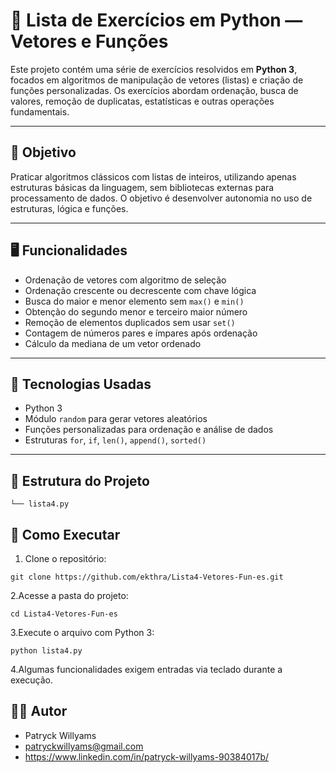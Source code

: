 # 🧮 Lista de Exercícios em Python — Vetores e Funções

Este projeto contém uma série de exercícios resolvidos em **Python 3**, focados em algoritmos de manipulação de vetores (listas) e criação de funções personalizadas. Os exercícios abordam ordenação, busca de valores, remoção de duplicatas, estatísticas e outras operações fundamentais.

---

## 🎯 Objetivo

Praticar algoritmos clássicos com listas de inteiros, utilizando apenas estruturas básicas da linguagem, sem bibliotecas externas para processamento de dados. O objetivo é desenvolver autonomia no uso de estruturas, lógica e funções.

---

## 🖥️ Funcionalidades

- Ordenação de vetores com algoritmo de seleção  
- Ordenação crescente ou decrescente com chave lógica  
- Busca do maior e menor elemento sem `max()` e `min()`  
- Obtenção do segundo menor e terceiro maior número  
- Remoção de elementos duplicados sem usar `set()`  
- Contagem de números pares e ímpares após ordenação  
- Cálculo da mediana de um vetor ordenado

---

## 🧱 Tecnologias Usadas

- Python 3  
- Módulo `random` para gerar vetores aleatórios  
- Funções personalizadas para ordenação e análise de dados  
- Estruturas `for`, `if`, `len()`, `append()`, `sorted()`

---

## 📂 Estrutura do Projeto

    └── lista4.py


## 🚀 Como Executar

  1. Clone o repositório:

    git clone https://github.com/ekthra/Lista4-Vetores-Fun-es.git

  2.Acesse a pasta do projeto:

    cd Lista4-Vetores-Fun-es

  3.Execute o arquivo com Python 3:

    python lista4.py

  4.Algumas funcionalidades exigem entradas via teclado durante a execução.

## 🙋‍♂️ Autor

  - Patryck Willyams
  - patryckwillyams@gmail.com
  - https://www.linkedin.com/in/patryck-willyams-90384017b/
